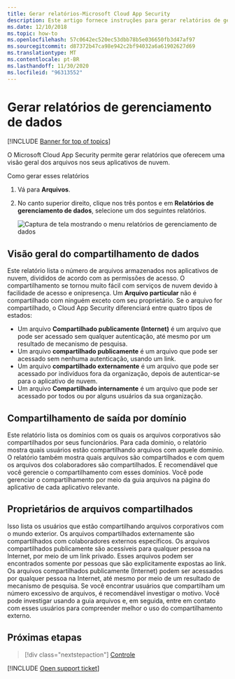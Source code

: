 ```yaml
---
title: Gerar relatórios-Microsoft Cloud App Security
description: Este artigo fornece instruções para gerar relatórios de gerenciamento de dados no Microsoft Cloud App Security.
ms.date: 12/10/2018
ms.topic: how-to
ms.openlocfilehash: 57c0642ec520ec53dbb78b5e036650fb3d47af97
ms.sourcegitcommit: d87372b47ca98e942c2bf94032a6a61902627d69
ms.translationtype: MT
ms.contentlocale: pt-BR
ms.lasthandoff: 11/30/2020
ms.locfileid: "96313552"
---
```

# <a name="generate-data-management-reports"></a>Gerar relatórios de gerenciamento de dados

[!INCLUDE [Banner for top of topics](includes/banner.md)]

O Microsoft Cloud App Security permite gerar relatórios que oferecem uma visão geral dos arquivos nos seus aplicativos de nuvem.

Como gerar esses relatórios

1. Vá para **Arquivos**.
2. No canto superior direito, clique nos três pontos e em **Relatórios de gerenciamento de dados**, selecione um dos seguintes relatórios.

    ![Captura de tela mostrando o menu relatórios de gerenciamento de dados](media/reports.png)

## <a name="data-sharing-overview"></a>Visão geral do compartilhamento de dados

Este relatório lista o número de arquivos armazenados nos aplicativos de nuvem, divididos de acordo com as permissões de acesso. O compartilhamento se tornou muito fácil com serviços de nuvem devido à facilidade de acesso e onipresença. Um **Arquivo particular** não é compartilhado com ninguém exceto com seu proprietário. Se o arquivo for compartilhado, o Cloud App Security diferenciará entre quatro tipos de estados:

- Um arquivo **Compartilhado publicamente (Internet)** é um arquivo que pode ser acessado sem qualquer autenticação, até mesmo por um resultado de mecanismo de pesquisa.
- Um arquivo **compartilhado publicamente** é um arquivo que pode ser acessado sem nenhuma autenticação, usando um link.
- Um arquivo **compartilhado externamente** é um arquivo que pode ser acessado por indivíduos fora da organização, depois de autenticar-se para o aplicativo de nuvem.
- Um arquivo **Compartilhado internamente** é um arquivo que pode ser acessado por todos ou por alguns usuários da sua organização.

## <a name="outbound-sharing-by-domain"></a>Compartilhamento de saída por domínio

Este relatório lista os domínios com os quais os arquivos corporativos são compartilhados por seus funcionários. Para cada domínio, o relatório mostra quais usuários estão compartilhando arquivos com aquele domínio. O relatório também mostra quais arquivos são compartilhados e com quem os arquivos dos colaboradores são compartilhados. É recomendável que você gerencie o compartilhamento com esses domínios. Você pode gerenciar o compartilhamento por meio da guia arquivos na página do aplicativo de cada aplicativo relevante.

## <a name="owners-of-shared-files"></a>Proprietários de arquivos compartilhados

Isso lista os usuários que estão compartilhando arquivos corporativos com o mundo exterior. Os arquivos compartilhados externamente são compartilhados com colaboradores externos específicos. Os arquivos compartilhados publicamente são acessíveis para qualquer pessoa na Internet, por meio de um link privado. Esses arquivos podem ser encontrados somente por pessoas que são explicitamente expostas ao link. Os arquivos compartilhados publicamente (Internet) podem ser acessados por qualquer pessoa na Internet, até mesmo por meio de um resultado de mecanismo de pesquisa. Se você encontrar usuários que compartilham um número excessivo de arquivos, é recomendável investigar o motivo. Você pode investigar usando a guia arquivos e, em seguida, entre em contato com esses usuários para compreender melhor o uso do compartilhamento externo.

## <a name="next-steps"></a>Próximas etapas

> [!div class="nextstepaction"]
> [Controle](control.md)

[!INCLUDE [Open support ticket](includes/support.md)]
